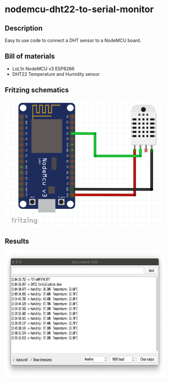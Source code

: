 # nodemcu-dht22-to-serial-monitor

## Description
Easy to use code to connect a DHT sensor to a NodeMCU board.

## Bill of materials
- LoL1n NodeMCU v3 ESP8266
- DHT22 Temperature and Humidity sensor

## Fritzing schematics
<img src="https://github.com/Spanhaak/nodemcu-dht22-to-serial-monitor/raw/master/Fritzing.png" width="500" height="400">

## Results
<img src="https://github.com/Spanhaak/nodemcu-dht22-to-serial-monitor/blob/master/Serial-Monitor.png" width="1000" height="400">
